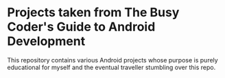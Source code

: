 # Projects taken from The Busy Coder's Guide to Android Development

This repository contains various Android projects whose purpose is purely
educational for myself and the eventual traveller stumbling over this repo.
